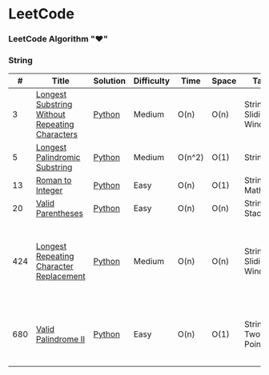 LeetCode
========

### LeetCode Algorithm "&hearts;"

### String
| # | Title | Solution | Difficulty | Time | Space | Tag | Legend | Note |
|---| ----- | -------- | ---------- | ---- | ----- | --- | ------ | ---- |
|3|[Longest Substring Without Repeating Characters](https://leetcode.com/problems/longest-substring-without-repeating-characters/) | [Python]()|Medium|O(n)|O(n)|String, Sliding Window|*| One pass: for right in range(len(s)), change left position correspondingly. |
|5|[Longest Palindromic Substring](https://leetcode.com/problems/longest-palindromic-substring/) |[Python]()|Medium|O(n^2)|O(1)|String|*| expandAroundCenter(s,i,i) and expandAroundCenter(s,i,i+1) |
|13|[Roman to Integer](https://leetcode.com/problems/roman-to-integer/) | [Python]()|Easy|O(n)|O(1)|String, Math|y| NA |
|20|[Valid Parentheses](https://leetcode.com/problems/valid-parentheses/) | [Python]()|Easy|O(n)|O(n)|String, Stack|y| NA |
|424|[Longest Repeating Character Replacement](https://leetcode.com/problems/longest-repeating-character-replacement/) | [Python]()|Medium|O(n)|O(n)|String, Sliding Window|*| Start with a window of size 1 and increase it if size of window (which is r - l + 1) minus the amount of occurences of the most frequent character in the window (count) is less than or equal to k.|
|680|[Valid Palindrome II](https://leetcode.com/problems/valid-palindrome-ii/) | [Python]()|Easy|O(n)|O(1)|String, Two Pointers|*| If s[i] == s[j] then we may take i++; j--. Otherwise, the palindrome must be either s[i+1], s[i+2], ..., s[j] or s[i], s[i+1], ..., s[j-1], and we should check both cases.|




